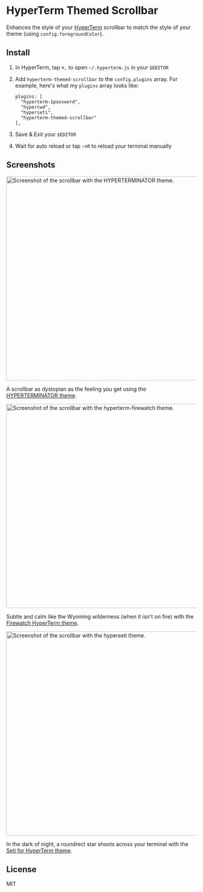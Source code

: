 # HyperTerm Themed Scrollbar
Enhances the style of your [HyperTerm](http://hyperterm.org) scrollbar to match the style of your theme (using `config.foregroundColor`).

## Install
1. In HyperTerm, tap `⌘,` to open `~/.hyperterm.js` in your `$EDITOR`
2. Add `hyperterm-themed-scrollbar` to the `config.plugins` array. For example, here's what my `plugins` array looks like:
    ```
    plugins: [
      "hyperterm-1password",
      "hypercwd",
      "hyperseti",
      "hyperterm-themed-scrollbar"
    ],
    ```

3. Save & Exit your `$EDITOR`
4. Wait for auto reload or tap `⇧⌘R` to reload your terminal manually

## Screenshots
<img src="https://raw.githubusercontent.com/peterwooley/hyperterm-themed-scrollbar/master/screenshots/hyperterminator.png" alt="Screenshot of the scrollbar with the HYPERTERMINATOR theme." width="540">

A scrollbar as dystopian as the feeling you get using the [HYPERTERMINATOR theme]().

<img src="https://raw.githubusercontent.com/peterwooley/hyperterm-themed-scrollbar/master/screenshots/hyperterm-firewatch.png" alt="Screenshot of the scrollbar with the hyperterm-firewatch theme." width="540">

Subtle and calm like the Wyoming wilderness (when it isn't on fire) with the [Firewatch HyperTerm theme](https://github.com/leeds-ebooks/hyperterm-firewatch).

<img src="https://raw.githubusercontent.com/peterwooley/hyperterm-themed-scrollbar/master/screenshots/hyperseti.png" alt="Screenshot of the scrollbar with the hyperseti theme." width="540">

In the dark of night, a roundrect star shoots across your terminal with the [Seti for HyperTerm theme](https://www.npmjs.com/package/hyperseti).


## License
MIT
